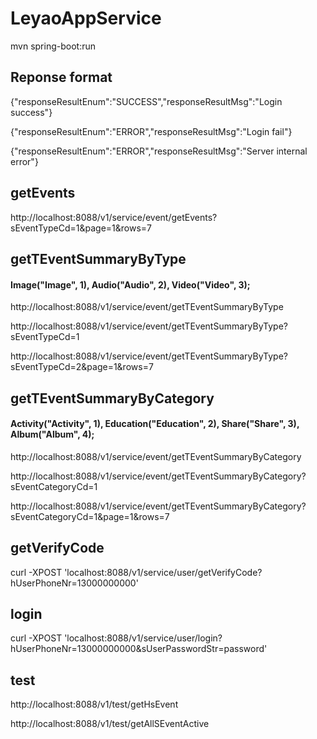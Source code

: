 # LeyaoAppService

mvn spring-boot:run


## Reponse format
{"responseResultEnum":"SUCCESS","responseResultMsg":"Login success"}

{"responseResultEnum":"ERROR","responseResultMsg":"Login fail"}

{"responseResultEnum":"ERROR","responseResultMsg":"Server internal error"}

## getEvents
http://localhost:8088/v1/service/event/getEvents?sEventTypeCd=1&page=1&rows=7

## getTEventSummaryByType
#### Image("Image", 1), Audio("Audio", 2), Video("Video", 3);
http://localhost:8088/v1/service/event/getTEventSummaryByType

http://localhost:8088/v1/service/event/getTEventSummaryByType?sEventTypeCd=1

http://localhost:8088/v1/service/event/getTEventSummaryByType?sEventTypeCd=2&page=1&rows=7

## getTEventSummaryByCategory
#### Activity("Activity", 1), Education("Education", 2), Share("Share", 3), Album("Album", 4);
http://localhost:8088/v1/service/event/getTEventSummaryByCategory

http://localhost:8088/v1/service/event/getTEventSummaryByCategory?sEventCategoryCd=1

http://localhost:8088/v1/service/event/getTEventSummaryByCategory?sEventCategoryCd=1&page=1&rows=7

## getVerifyCode
curl -XPOST 'localhost:8088/v1/service/user/getVerifyCode?hUserPhoneNr=13000000000'

## login
curl -XPOST 'localhost:8088/v1/service/user/login?hUserPhoneNr=13000000000&sUserPasswordStr=password'


## test
http://localhost:8088/v1/test/getHsEvent

http://localhost:8088/v1/test/getAllSEventActive